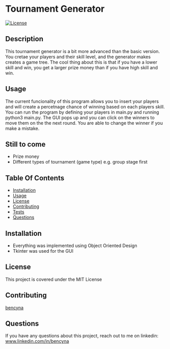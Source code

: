 # Tournament Generator
[![License](https://img.shields.io/badge/License-MIT-blue.svg)](https://opensource.org/licenses/MIT)

## Description

This tournament generator is a bit more advanced than the basic version. You cretae your players and their skill level, and the generator makes creates a game tree. The cool thing about this is that if you have a lower skill and win, you get a larger prize money than if you have high skill and win. 

## Usage
The current funcionality of this program allows you to insert your players and will create a percetnage chance of winning based on each players skill. You can run the program by defining your players in main.py and running python3 main.py. 
The GUI pops up and you can click on the winners to move them on the the next round. You are able to change the winner if you make a mistake. 

## Still to come
- Prize money 
- Different types of tournament (game type) e.g. group stage first

## Table Of Contents

- [Installation](##Installation)
- [Usage](##Usage)
- [License](##License)
- [Contributing](##Contributing)
- [Tests](##Tests)
- [Questions](##Questions)

## Installation

- Everything was implemented using Object Oriented Design 
- Tkinter was used for the GUI

## License

This project is covered under the MIT License

## Contributing

[bencyna](https://github.com/bencyna/)


## Questions

If you have any questions about this project, reach out to me on linkedin: www.linkedin.com/in/bencyna